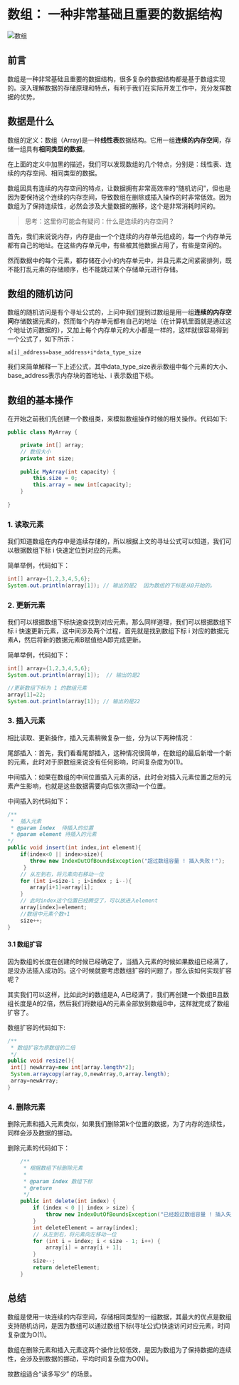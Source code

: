 # 数组： 一种非常基础且重要的数据结构

![数组](https://cdn.jsdelivr.net/gh/msJavaCoder/msJava@master/image/数组.png)

## 前言

数组是一种非常基础且重要的数据结构，很多复杂的数据结构都是基于数组实现的。深入理解数据的存储原理和特点，有利于我们在实际开发工作中，充分发挥数据的优势。

## 数据是什么

 数组的定义：数组（Array)是一种**线性表**数据结构。它用一组**连续的内存空间**，存储一组具有**相同类型的数据**。

在上面的定义中加黑的描述，我们可以发现数组的几个特点，分别是：线性表、连续的内存空间、相同类型的数据。

数组因具有连续的内存空间的特点，让数据拥有非常高效率的“随机访问”，但也是因为要保持这个连续的内存空间，导致数组在删除或插入操作的时非常低效。因为数组为了保持连续性，必然会涉及大量数据的搬移，这个是非常消耗时间的。

> 思考：这里你可能会有疑问：什么是连续的内存空间？

首先，我们来说说内存，内存是由一个个连续的内存单元组成的，每一个内存单元都有自己的地址。在这些内存单元中，有些被其他数据占用了，有些是空闲的。

然而数据中的每个元素，都存储在小小的内存单元中，并且元素之间紧密排列，既不能打乱元素的存储顺序，也不能跳过某个存储单元进行存储。

## 数组的随机访问

数组的随机访问是有个寻址公式的，上问中我们提到过数组是用一组**连续的内存空间**存储数据元素的，然而每个内存单元都有自己的地址（在计算机里面就是通过这个地址访问数据的），又加上每个内存单元的大小都是一样的，这样就很容易得到一个公式了，如下所示：

```
a[i]_address=base_address+i*data_type_size
```

我们来简单解释一下上述公式，其中data_type_size表示数组中每个元素的大小、base_address表示内存块的首地址、i 表示数组下标。

## 数组的基本操作

在开始之前我们先创建一个数组类，来模拟数组操作时候的相关操作。代码如下:

```java
public class MyArray {

    private int[] array;
    // 数组大小
    private int size;
     
    public MyArray(int capacity) {
        this.size = 0;
        this.array = new int[capacity];
    }
    
}
```

### 1. 读取元素

我们知道数组在内存中是连续存储的，所以根据上文的寻址公式可以知道，我们可以根据数组下标 i 快速定位到对应的元素。

简单举例，代码如下：

```java
int[] array={1,2,3,4,5,6};
System.out.println(array[1]); // 输出的是2  因为数组的下标是从0开始的。
```

### 2. 更新元素

我们可以根据数组下标快速查找到对应元素。那么同样道理，我们可以根据数组下标 i 快速更新元素，这中间涉及两个过程，首先就是找到数组下标 i 对应的数据元素A，然后将新的数据元素B赋值给A即完成更新。

简单举例，代码如下：

```java
int[] array={1,2,3,4,5,6};
System.out.println(array[1]);  // 输出的是2

//更新数组下标为 1 的数组元素
array[1]=22;
System.out.println(array[1]); // 输出的是22  
```

### 3. 插入元素

相比读取、更新操作，插入元素稍微复杂一些，分为以下两种情况：

尾部插入：首先，我们看看尾部插入，这种情况很简单，在数组的最后新增一个新的元素，此时对于原数组来说没有任何影响，时间复杂度为0(1)。

中间插入：如果在数组的中间位置插入元素的话，此时会对插入元素位置之后的元素产生影响，也就是这些数据需要向后依次挪动一个位置。

中间插入的代码如下：

```java
/**
 *  插入元素
 * @param index  待插入的位置
 * @param element 待插入的元素
*/
public void insert(int index,int element){
    if(index<0 || index>size){
       throw new IndexOutOfBoundsException("超过数组容量 ! 插入失败！");
     }
    // 从左到右，将元素向右移动一位
    for (int i=size-1 ; i>index ; i--){
       array[i+1]=array[i];
    }
    // 此时index这个位置已经腾空了，可以放进入element
    array[index]=element;
    //数组中元素个数+1
    size++;
}
```

#### 3.1 数组扩容

因为数组的长度在创建的时候已经确定了，当插入元素的时候如果数组已经满了，是没办法插入成功的。这个时候就要考虑数组扩容的问题了，那么该如何实现扩容呢？

其实我们可以这样，比如此时的数组是A, A已经满了，我们再创建一个数组B且数组长度是A的2倍，然后我们将数组A的元素全部放到数组B中，这样就完成了数组扩容了。

数组扩容的代码如下:

```java
/**
 * 数组扩容为原数组的二倍
 */
public void resize(){
 int[] newArray=new int[array.length*2];
 System.arraycopy(array,0,newArray,0,array.length);
 array=newArray;
}
```

### 4. 删除元素

删除元素和插入元素类似，如果我们删除第k个位置的数据，为了内存的连续性，同样会涉及数据的挪动。

删除元素的代码如下：

```java
    /**
     * 根据数组下标删除元素
     *
     * @param index 数组下标
     * @return
     */
    public int delete(int index) {
        if (index < 0 || index > size) {
            throw new IndexOutOfBoundsException("已经超过数组容量 ! 插入失败！");
        }
        int deleteElement = array[index];
        // 从左到右，将元素向左移动一位
        for (int i = index; i < size - 1; i++) {
            array[i] = array[i + 1];
        }
        size--;
        return deleteElement;
    }
```

## 总结

数组是使用一块连续的内存空间，存储相同类型的一组数据，其最大的优点是数组支持随机访问，是因为数组可以通过数组下标(寻址公式)快速访问对应元素，时间复杂度为O(1)。

数组在删除元素和插入元素这两个操作比较低效，是因为数组为了保持数据的连续性，会涉及到数据的挪动，平均时间复杂度为O(N)。

故数组适合“读多写少” 的场景。